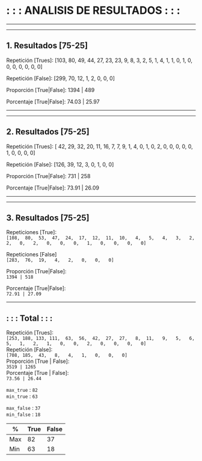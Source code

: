 # : : : ANALISIS DE RESULTADOS : : :
---
---

## 1. Resultados [75-25]

Repetición [Trues]: [103,  80,  49,  44,  27,  23,  23,   9,   8,   3,   2,   5,   1,   4,   1,   1,   0,   1,   0,   0,   0,   0,   0,   0,   0]

Repetición [False]: [299,  70,  12,   1,   2,   0,   0,   0]

Proporción [True|False]: 1394 | 489

Porcentaje [True|False]: 74.03 | 25.97

---
---

## 2. Resultados [75-25]

Repetición [Trues]: [ 42,  29,  32,  20,  11,  16,   7,   7,   9,   1,   4,   0,   1,   0,   2,   0,   0,   0,   0,   0,   1,   0,   0,   0,   0]

Repetición [False]: [126,  39,  12,   3,   0,   1,   0,   0]

Proporción [True|False]: 731 | 258

Porcentaje [True|False]: 73.91 | 26.09

---
---

## 3. Resultados [75-25]

Repeticiones [True]:			<br>
`[108,  80,  53,  47,  24,  17,  12,  11,  10,   4,   5,   4,   3,   2,   2,   0,   2,   0,   0,   0,   1,   0,   0,   0,   0]`

Repeticiones [False]			<br>
`[283,  76,  19,   4,   2,   0,   0,   0]`

Proporción [True|False]:		<br>
`1394 | 518`

Porcentaje [True|False]:		<br>
`72.91 | 27.09`

---


## : : : Total : : :

Repetición [Trues]: 			<br>
`
[253, 188, 133, 111,  63,  56,  42,  27,  27,   8,  11,   9,   5,   6,   5,   1,   2,   1,   0,   0,   2,   0,   0,   0,   0]
`								<br>
Repetición [False]:				<br>
`
[708, 185,  43,   8,   4,   1,   0,   0,   0]
`								<br>
Proporción [True | False]:		<br>
`
3519 | 1265
`								<br>
Porcentaje [True | False]:		<br>
`
73.56 | 26.44
`

`max_true` : `82`				<br>
`min_true` : `63`				<br>

`max_false` : `37`				<br>
`min_false` : `18`				<br>


|  %  | True | False |
|-----|------|-------|
| Max |  82  |   37  |
| Min |  63  |   18  |